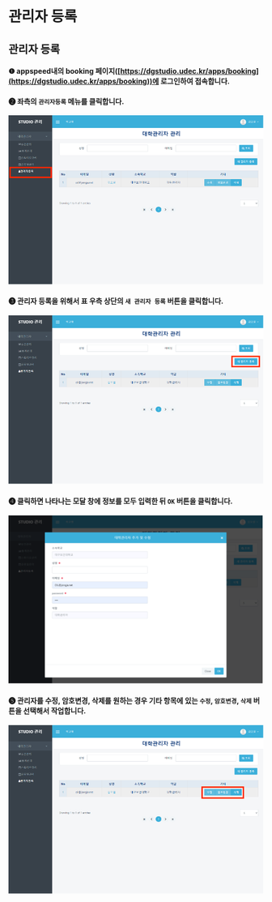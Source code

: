 # 관리자 등록

## 관리자 등록



#### ❶  appspeed내의 booking 페이지([https://dgstudio.udec.kr/apps/booking](https://dgstudio.udec.kr/apps/booking))에 로그인하여 접속합니다.

#### ❷ 좌측의 `관리자등록` 메뉴를 클릭합니다.

![](../../.gitbook/assets/대학-관리자1.png)



#### ❸ 관리자 등록을 위해서 표 우측 상단의 `새 관리자 등록` 버튼을 클릭합니다.

![](../../.gitbook/assets/대학-관리자2.png)



#### ❹ 클릭하면 나타나는 모달 창에 정보를 모두 입력한 뒤 `OK` 버튼을 클릭합니다.

![](../../.gitbook/assets/대학-관리자3.png)



#### ❺ 관리자를 수정, 암호변경, 삭제를 원하는 경우 기타 항목에 있는 `수정`, `암호변경`, `삭제` 버튼을 선택해서 작업합니다.

![](../../.gitbook/assets/대학-관리자4.png)
